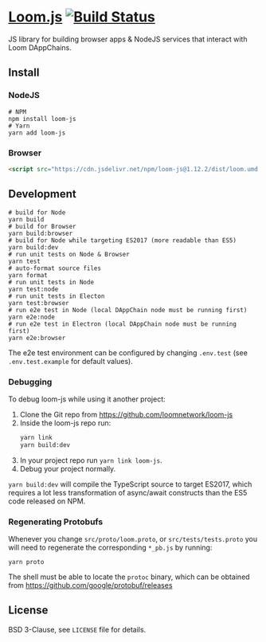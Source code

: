 # [Loom.js](https://loomx.io) [![Build Status](https://travis-ci.org/loomnetwork/loom-js.svg?branch=master)](https://travis-ci.org/loomnetwork/loom-js)

JS library for building browser apps & NodeJS services that interact with Loom DAppChains.

## Install

### NodeJS

```
# NPM
npm install loom-js
# Yarn
yarn add loom-js
```

### Browser

```html
<script src="https://cdn.jsdelivr.net/npm/loom-js@1.12.2/dist/loom.umd.js"></script>
```

## Development

```shell
# build for Node
yarn build
# build for Browser
yarn build:browser
# build for Node while targeting ES2017 (more readable than ES5)
yarn build:dev
# run unit tests on Node & Browser
yarn test
# auto-format source files
yarn format
# run unit tests in Node
yarn test:node
# run unit tests in Electon
yarn test:browser
# run e2e test in Node (local DAppChain node must be running first)
yarn e2e:node
# run e2e test in Electron (local DAppChain node must be running first)
yarn e2e:browser
```

The e2e test environment can be configured by changing `.env.test` (see `.env.test.example` for
default values).

### Debugging

To debug loom-js while using it another project:
1. Clone the Git repo from https://github.com/loomnetwork/loom-js
2. Inside the loom-js repo run:
   ```bash
   yarn link
   yarn build:dev
   ```
3. In your project repo run `yarn link loom-js`.
4. Debug your project normally.

`yarn build:dev` will compile the TypeScript source to target ES2017, which requires a lot less
transformation of async/await constructs than the ES5 code released on NPM.

### Regenerating Protobufs

Whenever you change `src/proto/loom.proto`, or `src/tests/tests.proto` you will need to regenerate
the corresponding `*_pb.js` by running:

```shell
yarn proto
```

The shell must be able to locate the `protoc` binary, which can be obtained from https://github.com/google/protobuf/releases

## License

BSD 3-Clause, see `LICENSE` file for details.
